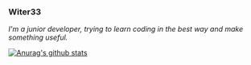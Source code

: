 ### Witer33

*I'm a junior developer, trying to learn coding in the best way and make something useful.*

[![Anurag's github stats](https://github-readme-stats.vercel.app/api?username=witer33&text_color=FFFFFF&bg_color=444444&title_color=65fede)](https://github.com/anuraghazra/github-readme-stats)
